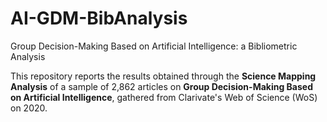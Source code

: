 # AI-GDM-BibAnalysis
Group Decision-Making Based on Artificial Intelligence: a Bibliometric Analysis

This repository reports the results obtained through the **Science Mapping Analysis** of a sample of 2,862 articles on **Group Decision-Making Based on Artificial Intelligence**, gathered from Clarivate's Web of Science (WoS) on 2020.
